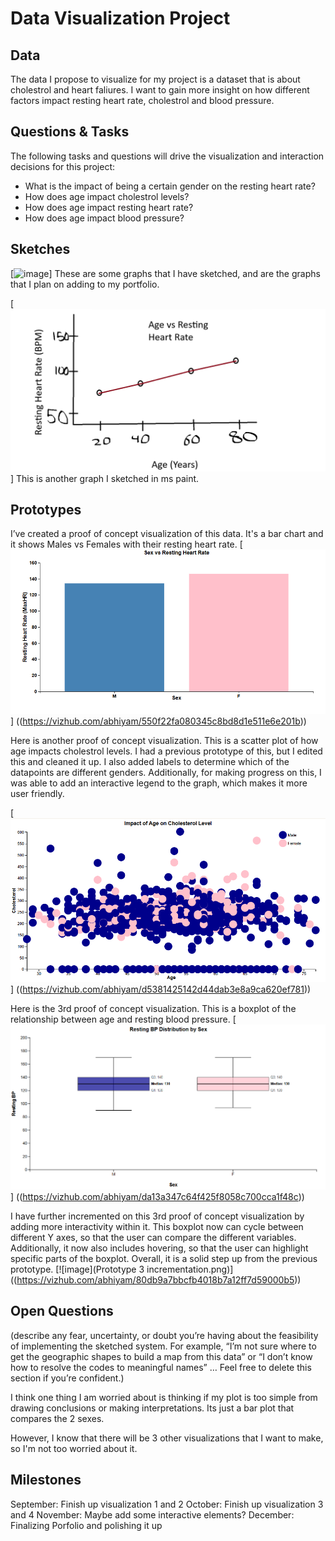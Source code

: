 # Data Visualization Project

## Data

The data I propose to visualize for my project is a dataset that is about cholestrol and heart faliures. I want to gain more insight on how different factors impact resting heart rate, cholestrol and blood pressure.  


## Questions & Tasks

The following tasks and questions will drive the visualization and interaction decisions for this project:

 * What is the impact of being a certain gender on the resting heart rate?
 * How does age impact cholestrol levels?
 * How does age impact resting heart rate?
 * How does age impact blood pressure?

## Sketches

[![image]([https://github.com/abhiyam/CS573-project-template-proposal/blob/master/Graphs-min.jpg)]
These are some graphs that I have sketched, and are the graphs that I plan on adding to my portfolio. 

[![image](https://github.com/abhiyam/CS573-project-template-proposal/blob/master/image2.png)]
This is another graph I sketched in ms paint. 


## Prototypes

I’ve created a proof of concept visualization of this data. It's a bar chart and it shows Males vs Females with their resting heart rate. 
[![image](Prototype1.png)]
((https://vizhub.com/abhiyam/550f22fa080345c8bd8d1e511e6e201b))

Here is another proof of concept visualization. This is a scatter plot of how age impacts cholestrol levels. I had a previous prototype of this, but I edited this and cleaned it up. I also added labels to determine which of the datapoints are different genders. Additionally, for making progress on this, I was able to add an interactive legend to the graph, which makes it more user friendly. 

[![image](Prototype2.png)]
((https://vizhub.com/abhiyam/d5381425142d44dab3e8a9ca620ef781))

Here is the 3rd proof of concept visualization. This is a boxplot of the relationship between age and resting blood pressure. 
[![image](Prototype3.png)]
((https://vizhub.com/abhiyam/da13a347c64f425f8058c700cca1f48c))

I have further incremented on this 3rd proof of concept visualization by adding more interactivity within it. This boxplot now can cycle between different Y axes, so that the user can compare the different variables. Additionally, it now also includes hovering, so that the user can highlight specific parts of the boxplot. Overall, it is a solid step up from the previous prototype. 
[![image](Prototype 3 incrementation.png)]
((https://vizhub.com/abhiyam/80db9a7bbcfb4018b7a12ff7d59000b5))

## Open Questions

(describe any fear, uncertainty, or doubt you’re having about the feasibility of implementing the sketched system. For example, “I’m not sure where to get the geographic shapes to build a map from this data” or “I don’t know how to resolve the codes to meaningful names” … Feel free to delete this section if you’re confident.)

I think one thing I am worried about is thinking if my plot is too simple from drawing conclusions or making interpretations. Its just a bar plot that compares the 2 sexes. 

However, I know that there will be 3 other visualizations that I want to make, so I'm not too worried about it. 

## Milestones

September: Finish up visualization 1 and 2
October: Finish up visualization 3 and 4
November: Maybe add some interactive elements?
December: Finalizing Porfolio and polishing it up
